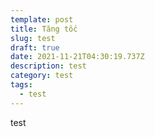```yaml
---
template: post
title: Tăng tốc
slug: test
draft: true
date: 2021-11-21T04:30:19.737Z
description: test
category: test
tags:
  - test
---
```

test